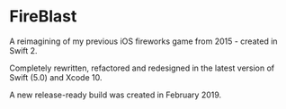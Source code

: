 # FireBlast
A reimagining of my previous iOS fireworks game from 2015 - created in Swift 2.

Completely rewritten, refactored and redesigned in the latest version of Swift (5.0) and Xcode 10.

A new release-ready build was created in February 2019.

